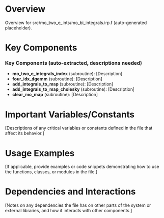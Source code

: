 # Overview

Overview for src/mo_two_e_ints/mo_bi_integrals.irp.f (auto-generated placeholder).

# Key Components

### Key Components (auto-extracted, descriptions needed)
- **mo_two_e_integrals_index** (subroutine): [Description]
- **four_idx_dgemm** (subroutine): [Description]
- **add_integrals_to_map** (subroutine): [Description]
- **add_integrals_to_map_cholesky** (subroutine): [Description]
- **clear_mo_map** (subroutine): [Description]

# Important Variables/Constants

[Descriptions of any critical variables or constants defined in the file that affect its behavior.]

# Usage Examples

[If applicable, provide examples or code snippets demonstrating how to use the functions, classes, or modules in the file.]

# Dependencies and Interactions

[Notes on any dependencies the file has on other parts of the system or external libraries, and how it interacts with other components.]
